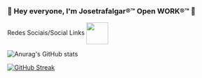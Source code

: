 ### 👋 Hey everyone, I'm Josetrafalgar®™ Open WORK®™ 👋

<!--
**josetrafalgar/josetrafalgar** is a ✨ _special_ ✨ repository because its `README.md` (this file) appears on your GitHub profile.

Here are some ideas to get you started:

- 🔭 I’m currently working on ...
- 🌱 I’m currently learning ...
- 👯 I’m looking to collaborate on ...
- 🤔 I’m looking for help with ...
- 💬 Ask me about ...
- 📫 How to reach me: ...
- 😄 Pronouns: ...
- ⚡ Fun fact: ...
-->
Redes Sociais/Social Links
<a href="https://www.linkedin.com/in/josetrafalgar/" target="blank"><img align="center" src="https://cdn-icons-png.flaticon.com/512/3536/3536505.png" height="50" /></a>


![Anurag's GitHub stats](https://github-readme-stats.vercel.app/api?username=josetrafalgar&show_icons=true&theme=transparent)

 [![GitHub Streak](https://github-readme-streak-stats.herokuapp.com?user=josetrafalgar&theme=radical)](https://git.io/streak-stats) 
